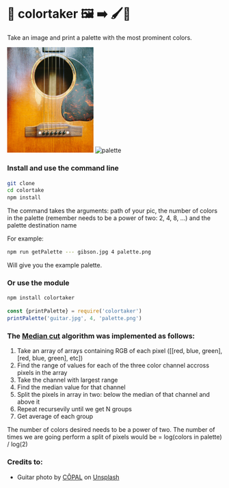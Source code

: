 # 🎨 colortaker 🖼️ ➡️ 🖌️🎨

Take an image and print a palette with the most prominent colors.
<p>
<img src="./guitar.jpg" alt="guitar" style="max-width:40%;">
<img src="./palette.jpg" alt="palette" style="max-width:40%;">
</p>

### Install and use the command line
```bash 
git clone
cd colortake
npm install
```

The command takes the arguments: path of your pic, the number of colors in the palette (remember needs to be a power of two: 2, 4, 8, ...) and the palette destination name

For example:
```bash
npm run getPalette --- gibson.jpg 4 palette.png
```
Will give you the example palette.

### Or use the module

```bash
npm install colortaker
```

```javascript
const {printPalette} = require('colortaker')
printPalette('guitar.jpg', 4, 'palette.png')
```

### The [Median cut](https://en.wikipedia.org/wiki/Median_cut) algorithm was implemented as follows:
1. Take an array of arrays containing RGB of each pixel ([[red, blue, green], [red, blue, green], etc])
2. Find the range of values for each of the three color channel accross pixels in the array
3. Take the channel with largest range
4. Find the median value for that channel
5. Split the pixels in array in two: below the median of that channel and above it
6. Repeat recursevily until we get N groups
7. Get average of each group

The number of colors desired needs to be a power of two. The number of times we are going perform a split of pixels would be = log(colors in palette) / log(2)

### Credits to:
 - <span>Guitar photo by <a href="https://unsplash.com/@copal?utm_source=unsplash&amp;utm_medium=referral&amp;utm_content=creditCopyText">CÔPAL</a> on <a href="https://unsplash.com/s/photos/guitar-gibson?utm_source=unsplash&amp;utm_medium=referral&amp;utm_content=creditCopyText">Unsplash</a></span>